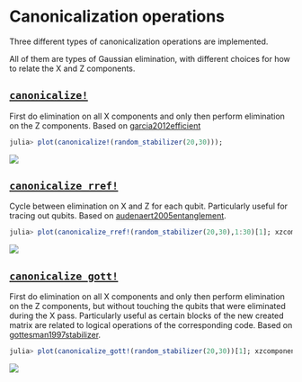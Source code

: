 # Canonicalization operations

Three different types of canonicalization operations are implemented.

All of them are types of Gaussian elimination, with different choices for how to
relate the X and Z components.

## [`canonicalize!`](@ref)

First do elimination on all X components and only then perform elimination on
the Z components. Based on [garcia2012efficient](@cite)

```julia
julia> plot(canonicalize!(random_stabilizer(20,30)));
```

![](plot-canostab.png)

## [`canonicalize_rref!`](@ref)

Cycle between elimination on X and Z for each qubit. Particularly useful for
tracing out qubits. Based on [audenaert2005entanglement](@cite).

```julia
julia> plot(canonicalize_rref!(random_stabilizer(20,30),1:30)[1]; xzcomponents=:together);
```

![](plot-rref-together.png)

## [`canonicalize_gott!`](@ref)

First do elimination on all X components and only then perform elimination on
the Z components, but without touching the qubits that were eliminated during
the X pass. Particularly useful as certain blocks of the new created matrix are
related to logical operations of the corresponding code. Based on [gottesman1997stabilizer](@cite).

```julia
julia> plot(canonicalize_gott!(random_stabilizer(20,30))[1]; xzcomponents=:together);
```

![](plot-gottstab-together.png)
